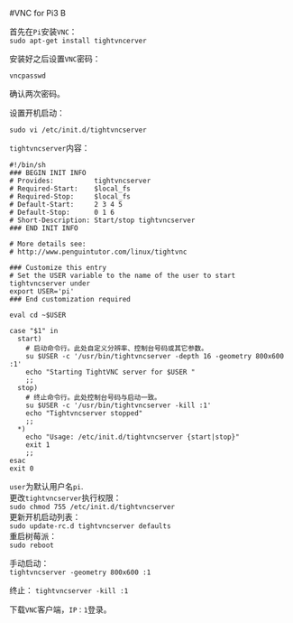 #VNC for Pi3 B

首先在`Pi`安装`VNC`：  
```sudo apt-get install tightvncerver```

安装好之后设置`VNC`密码：  
```
vncpasswd
```  

确认两次密码。

设置开机启动：
``` 
sudo vi /etc/init.d/tightvncserver
```

`tightvncserver`内容：

```shell 
#!/bin/sh
### BEGIN INIT INFO
# Provides:          tightvncserver
# Required-Start:    $local_fs
# Required-Stop:     $local_fs
# Default-Start:     2 3 4 5
# Default-Stop:      0 1 6
# Short-Description: Start/stop tightvncserver
### END INIT INFO

# More details see:
# http://www.penguintutor.com/linux/tightvnc

### Customize this entry
# Set the USER variable to the name of the user to start tightvncserver under
export USER='pi'
### End customization required

eval cd ~$USER

case "$1" in
  start)
    # 启动命令行。此处自定义分辨率、控制台号码或其它参数。
    su $USER -c '/usr/bin/tightvncserver -depth 16 -geometry 800x600 :1'
    echo "Starting TightVNC server for $USER "
    ;;
  stop)
    # 终止命令行。此处控制台号码与启动一致。
    su $USER -c '/usr/bin/tightvncserver -kill :1'
    echo "Tightvncserver stopped"
    ;;
  *)
    echo "Usage: /etc/init.d/tightvncserver {start|stop}"
    exit 1
    ;;
esac
exit 0

```

`user`为默认用户名`pi`.  
更改`tightvncserver`执行权限：  
```sudo chmod 755 /etc/init.d/tightvncserver ```  
更新开机启动列表：  
```sudo update-rc.d tightvncserver defaults```  
重启树莓派：  
```sudo reboot```

手动启动：  
```tightvncserver -geometry 800x600 :1``` 

终止：
```tightvncserver -kill :1```

下载`VNC`客户端，`IP：1`登录。
